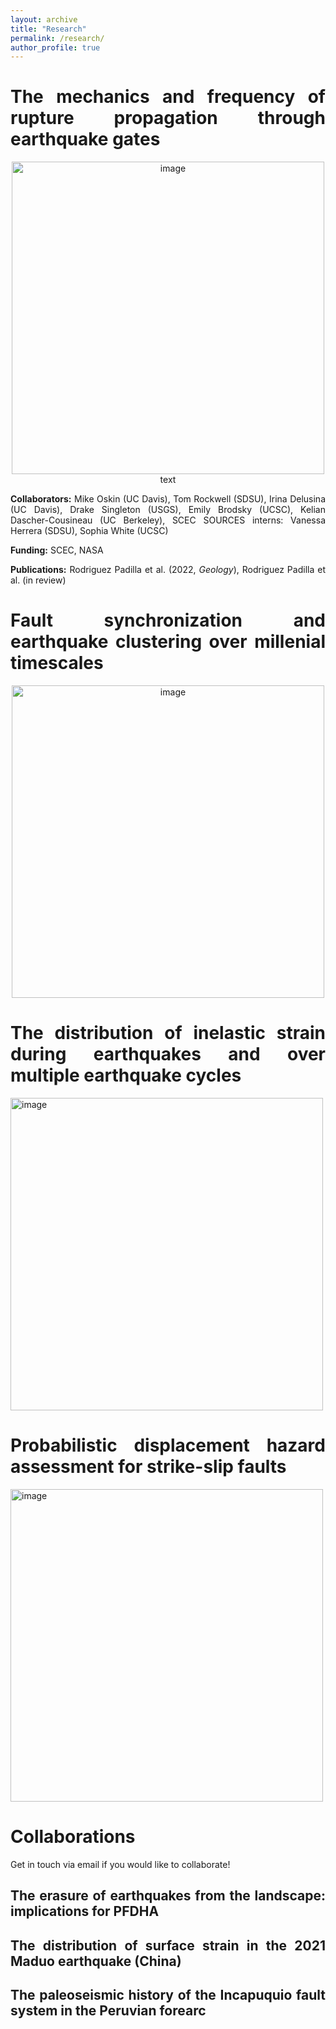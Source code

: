 ```yaml
---
layout: archive
title: "Research"
permalink: /research/
author_profile: true
---
```


# The mechanics and frequency of rupture propagation through earthquake gates

<center>
<img width="500" alt="image" src="https://github.com/absrp/albamrodriguez.github.io/assets/52015046/86b065ab-b8a6-4c89-8c64-15f79301ffc1">
text</center>

<style>body {text-align: justify}

Zones of geometrical complexity can act as earthquake gates, or conditional barriers to rupture propagation, where material properties, rupture dynamics, and the availability and geometry of neighboring faults control the probability of throughgoing rupture. We use a combination of paleoseismic trenching, numerical modeling, and analysis of historical surface rupture maps to understand how frequent zones of geometrical complexity are breached, allowing a propagating rupture to continue growing, and the mechanics of this process. We study both the general mechanics of earthquake gates, using global surface rupture maps, and the mechanics and frequency of specific earthquake gates, such as the Cajon Pass step-over in Southern California.

</style>

**Collaborators:** Mike Oskin (UC Davis), Tom Rockwell (SDSU), Irina Delusina (UC Davis), Drake Singleton (USGS), Emily Brodsky (UCSC), Kelian Dascher-Cousineau (UC Berkeley), SCEC SOURCES interns: Vanessa Herrera (SDSU), Sophia White (UCSC)

**Funding:** SCEC, NASA

**Publications:** Rodriguez Padilla et al. (2022, *Geology*), Rodriguez Padilla et al. (in review) 

# Fault synchronization and earthquake clustering over millenial timescales

<center>
<img width="500" alt="image" src="https://github.com/absrp/albamrodriguez.github.io/assets/52015046/21495644-0280-4503-bd9f-9d70fe57f6b0">
</center>

<style>body {align: justify}
Paleoseismic evidence from fault systems across the world suggests that fault synchronization and event clustering are ubiquitous behaviors in the geologic record. We model a two-fault system in quasidynamic earthquake simulator QuakeDFN to examine the  interevent time and magnitude variability that emerges from the elastic interactions between the faults, controlled by the fault spacing, and from the stress heterogeneity on each fault, controlled by the nucleation size.

**Collaborators:** Jean-Philippe Avouac, K.J. Im, Alexis Saez, Hojjat Kaveh (Caltech)

**Funding:** O.K. Earl postdoctoral fellowship (Caltech)
</style>

# The distribution of inelastic strain during earthquakes and over multiple earthquake cycles
<img width="500" alt="image" src="https://github.com/absrp/albamrodriguez.github.io/assets/52015046/bec1a5fa-eceb-4205-b25f-1130eee7cec0">

<style>body {align: justify}
Inelastic deformation constitutes a permanent sink of strain energy during earthquakes, modifies the elastic properties of the shallow crust, threatens lifelines, and amplifies ground shaking during earthquakes. We use field observations and remote sensing (often drone images) to characterize the spatial distribution of fracturing and folding around faults during individual earthquakes and over multiple earthquake cycles to investigate the mechanisms that accommodate permanent strains within the rock volume and the evolution of the mechanical properties of that volume. We have applied this to individual earthquakes (e.g., Ridgecrest 2019, Landers 1992), and to fault zones that record a cumulative record of normal faulting spanning millenia (e.g., the Volcanic Tableland in Bishop or the Modoc Plateau in northern California). 


**Collaborators:** Mike Oskin (UC Davis), Chris Milliner (Caltech), Andreas Plesch (Harvard), SCEC SOURCES interns: Mercedes Quintana, Brian Castillo, Ruth Prado, Tom Shea, UC Davis undergraduate: Leslie Garcia

**Funding:** SCEC, NASA

**Publications:** Rodriguez Padilla et al. (2022a, *SRL*),  Rodriguez Padilla et al. (2022b, *Nature Geoscience*)
</style>

# Probabilistic displacement hazard assessment for strike-slip faults
<img width="500" alt="image" src="https://github.com/absrp/albamrodriguez.github.io/assets/52015046/3e4ade0f-2184-4cc2-bbb6-32bb7744062b">

<style>body {align: justify}
Fracturing and surface displacements during earthquakes threaten infrastructure and lifelines. We have been working to expand probabilistic displacement hazard models to account for the hazard posed by distributed fracturing, such as that observed in immature earthquakes in the Eastern California Shear Zone. Because surface processes erase the record of faulting, limiting the development and application of hazard models to fault zones that have not hosted a recent earthquake, we also work to quantify the loss of information for mapping fault zones as a function of the time elapsed since the most recent earthquake (see collaborations section for more info on this work, led by PhD candidate Mindy Zuckerman). 

**Collaborators:** Mike Oskin (UC Davis), Ramon Arrowsmith (ASU), graduate student: Mindy Zuckerman (ASU)

**Funding:** PG&E, NEHRP

**Publications:** Rodriguez Padilla and Oskin (2023, *BSSA*)

</style>

# Collaborations
Get in touch via email if you would like to collaborate! 

## The erasure of earthquakes from the landscape: implications for PFDHA

<style>body {align: justify}
Probabilistic fault displacement hazard analysis (PFDHA) relies on knowledge of the magnitude and distribution of coseismic surface displacements. For old events, this information hides in the landscape, modified by the action of surface processes which begin to reshape the record immediately post-earthquake so that the time elapsed since the most recent event, and the conditions under which these surface processes operate will dictate the information available for mapping a fault from the modern landscape. In this work led by PhD candidate Mindy Zuckerman (ASU), we apply a suite of 2D surface process models to high-resolution digital elevation models from environments in southern California with different time elapsed since a well-constrained most recent earthquake to quantify the decrease of information available for mapping as a function of time since the event. 

**Collaborators:** Ramon Arrowsmith (ASU), Mindy Zuckerman (ASU)

**Funding:** NEHRP
</style>

## The distribution of surface strain in the 2021 Maduo earthquake (China)

<style>body {align: justify}
In this work led by colleagues at the China Earthquake Administration, we use dense, high-resolution geologic and geodetic data from the 2021 Maduo earthquake in the Tibetan Plateau to investigate the effect of fault maturity and stress orientation, and rupture branching, on the mechanics of the event.

**Collaborators:** Jing Liu (China Earthquake Administration) and Wenqian Yao (IPGP)

**Publications:** Liu-Zheng et al. (2023, *GRL*), Yao et al. (2024, *Tectonophysics*)

 </style>
  
## The paleoseismic history of the Incapuquio fault system in the Peruvian forearc

<style>body {align: justify}
The Incapuquio Fault System in southern Peru accommodates some of the Naza-South America convergence and produces surface rupturing earthquakes that threaten nearby populations. A group led by Dr. Carlos Benavente at The Instituto Geológico, Minero y Metalúrgico (INGEMMET) works to understand the mechanics and paleoseismic history of the different faults within the Incapuquio system. I participated in field efforts during my undergraduate thesis at College of the Atlantic, under the supervision of Dr. Sarah Hall. 

**Collaborators:** Carlos Benavente (INGEMMET), Sarah Hall (College of the Atlantic)

**Publications:** Benavente et al. (2022, *Tectonophysics*)

   </style>
